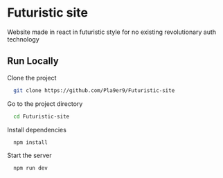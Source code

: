 # Futuristic site

Website made in react in futuristic style for no existing revolutionary auth technology

## Run Locally

Clone the project

```bash
  git clone https://github.com/Pla9er9/Futuristic-site
```

Go to the project directory

```bash
  cd Futuristic-site
```

Install dependencies

```bash
  npm install
```

Start the server

```bash
  npm run dev
```

